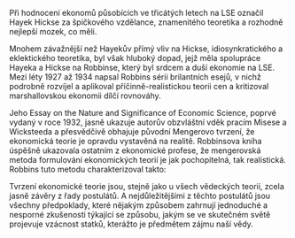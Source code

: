 Při hodnocení ekonomů působících ve třicátých letech na LSE označil Hayek Hickse za špičkového vzdělance, znamenitého teoretika a rozhodně nejlepší mozek, co měli.

Mnohem závažnější než Hayekův přímý vliv na Hickse, idiosynkratického a eklektického teoretika, byl však hluboký dopad, jejž měla spolupráce Hayeka a Hickse na Robbinse, který byl srdcem a duší ekonomie na LSE. Mezi léty 1927 až 1934 napsal Robbins sérii brilantních esejů, v nichž podrobně rozvíjel a aplikoval příčinně-realistickou teorii cen a kritizoval marshallovskou ekonomii dílčí rovnováhy.

Jeho Essay on the Nature and Significance of Economic Science, poprvé vydaný v roce 1932, jasně ukazuje autorův obzvláštní vděk pracím Misese a Wicksteeda a přesvědčivě obhajuje původní Mengerovo tvrzení, že ekonomická teorie je opravdu vystavěná na realitě. Robbinsova kniha úspěšně ukazovala ostatním z ekonomické profese, že mengerovská metoda formulování ekonomických teorií je jak pochopitelná, tak realistická. Robbins tuto metodu charakterizoval takto:

Tvrzení ekonomické teorie jsou, stejně jako u všech vědeckých teorií, zcela jasně závěry z řady postulátů. A nejdůležitějšími z těchto postulátů jsou všechny předpoklady, které nějakým způsobem zahrnují jednoduché a nesporné zkušenosti týkající se způsobu, jakým se ve skutečném světě projevuje vzácnost statků, kterážto je předmětem zájmu naší vědy.